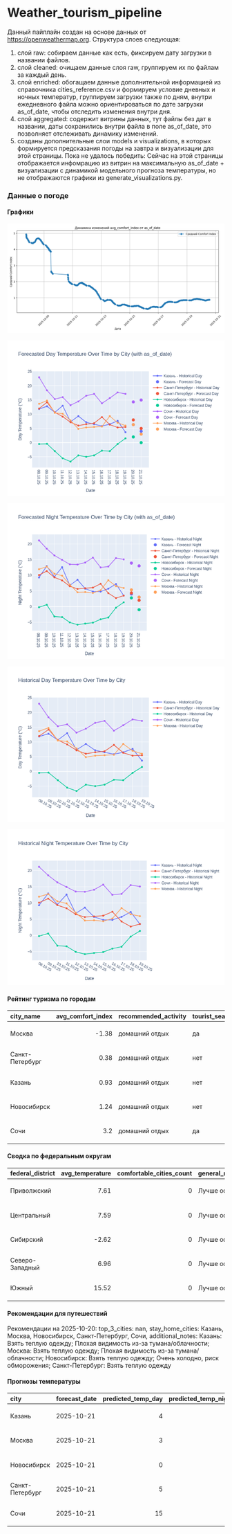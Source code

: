 # Weather_tourism_pipeline
Данный пайплайн создан на основе данных от https://openweathermap.org.
Структура слоев следующая:
  1) слой raw: 
  собираем данные как есть, фиксируем дату загрузки в названии файлов.
  2) слой cleaned:
  очищаем данные слоя raw, группируем их по файлам за каждый день.
  3) слой enriched:
  обогащаем данные дополнительной информацией из справочника cities_reference.csv и формируем условие дневных и ночных температур,
  группируем загрузки также по дням, внутри ежедневного файла можно ориентироваться по дате загрузки as_of_date, чтобы отследить изменения внутри дня.
  4) слой aggregated:
   содержит витрины данных, тут файлы без дат в названии, даты сохранились внутри файла в поле as_of_date, это позволняет отслеживать динамику изменений.
  6) созданы дополнительные слои models и visualizations, в которых формируется предсказания погоды на завтра и визуализации для этой страницы.
  Пока не удалось победить: Сейчас на этой страницы отображается инфомрацию из витрин на максимальную as_of_date + визуализации с динамикой модельного прогноза температуры, 
  но не отображаются графики из generate_visualizations.py.
<!-- WEATHER DATA START -->
### Данные о погоде

#### Графики
![Comfort Index Trend](data/visualizations/comfort_index_trend.png)

![Forecasted Day Temperature](data/visualizations/forecasted_day_temperature.png)

![Forecasted Night Temperature](data/visualizations/forecasted_night_temperature.png)

![Historical Day Temperature](data/visualizations/historical_day_temperature.png)

![Historical Night Temperature](data/visualizations/historical_night_temperature.png)

#### Рейтинг туризма по городам
| city_name       |   avg_comfort_index | recommended_activity   | tourist_season_match   | tourism_season   | tour_recommendation       | as_of_date          |
|:----------------|--------------------:|:-----------------------|:-----------------------|:-----------------|:--------------------------|:--------------------|
| Москва          |               -1.38 | домашний отдых         | да                     | Круглогодично    | домашний отдых в сезон    | 2025-10-20 13:32:00 |
| Санкт-Петербург |                0.38 | домашний отдых         | нет                    | Май-Сентябрь     | домашний отдых вне сезона | 2025-10-20 13:32:00 |
| Казань          |                0.93 | домашний отдых         | нет                    | Май-Сентябрь     | домашний отдых вне сезона | 2025-10-20 13:32:00 |
| Новосибирск     |                1.24 | домашний отдых         | нет                    | Июнь-Август      | домашний отдых вне сезона | 2025-10-20 13:32:00 |
| Сочи            |                3.2  | домашний отдых         | да                     | Май-Октябрь      | домашний отдых в сезон    | 2025-10-20 13:32:00 |

#### Сводка по федеральным округам
| federal_district   |   avg_temperature |   comfortable_cities_count | general_recommendation   | as_of_date          |
|:-------------------|------------------:|---------------------------:|:-------------------------|:--------------------|
| Приволжский        |              7.61 |                          0 | Лучше остаться дома      | 2025-10-20 13:32:00 |
| Центральный        |              7.59 |                          0 | Лучше остаться дома      | 2025-10-20 13:32:00 |
| Сибирский          |             -2.62 |                          0 | Лучше остаться дома      | 2025-10-20 13:32:00 |
| Северо-Западный    |              6.96 |                          0 | Лучше остаться дома      | 2025-10-20 13:32:00 |
| Южный              |             15.52 |                          0 | Лучше остаться дома      | 2025-10-20 13:32:00 |

#### Рекомендации для путешествий
Рекомендации на 2025-10-20: top_3_cities: nan, stay_home_cities: Казань, Москва, Новосибирск, Санкт-Петербург, Сочи, additional_notes: Казань: Взять теплую одежду; Плохая видимость из-за тумана/облачности; Москва: Взять теплую одежду; Плохая видимость из-за тумана/облачности; Новосибирск: Взять теплую одежду; Очень холодно, риск обморожения; Санкт-Петербург: Взять теплую одежду

#### Прогнозы температуры
| city            | forecast_date   |   predicted_temp_day |   predicted_temp_night | model_type       | as_of_date          |
|:----------------|:----------------|---------------------:|-----------------------:|:-----------------|:--------------------|
| Казань          | 2025-10-21      |                    4 |                      3 | LinearRegression | 2025-10-20 13:33:02 |
| Москва          | 2025-10-21      |                    3 |                      3 | LinearRegression | 2025-10-20 13:33:02 |
| Новосибирск     | 2025-10-21      |                    0 |                     -1 | LinearRegression | 2025-10-20 13:33:02 |
| Санкт-Петербург | 2025-10-21      |                    5 |                      2 | LinearRegression | 2025-10-20 13:33:02 |
| Сочи            | 2025-10-21      |                   15 |                     13 | LinearRegression | 2025-10-20 13:33:02 |


<!-- WEATHER DATA END -->
